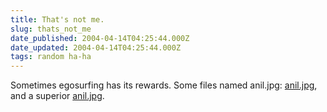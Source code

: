 ```yaml
---
title: That's not me.
slug: thats_not_me
date_published: 2004-04-14T04:25:44.000Z
date_updated: 2004-04-14T04:25:44.000Z
tags: random ha-ha
---
```


Sometimes egosurfing has its rewards. Some files named anil.jpg: [anil.jpg](http://www.tazaa.com/movies/wallpapers/anil.jpg), and a superior [anil.jpg](http://www.animalshelter.org/images/pet%20pics/anil.jpg).
